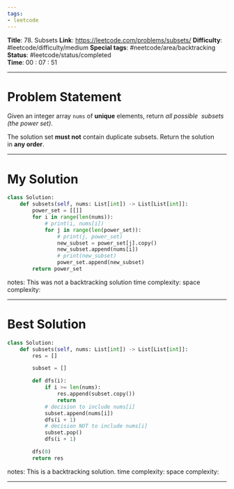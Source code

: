 ```yaml
---
tags:
- leetcode
---
```

**Title**: 78. Subsets
**Link**: https://leetcode.com/problems/subsets/
**Difficulty**: #leetcode/difficulty/medium 
**Special tags**: #neetcode/area/backtracking 
**Status**: #leetcode/status/completed  
**Time**: 00 : 07 : 51

---
# Problem Statement
Given an integer array `nums` of **unique** elements, return _all possible_ 
_subsets_ _(the power set)_.

The solution set **must not** contain duplicate subsets. Return the solution in **any order**.

---
# My Solution
```python
class Solution:
    def subsets(self, nums: List[int]) -> List[List[int]]:
        power_set = [[]]
        for i in range(len(nums)):
            # print(i, nums[i])
            for j in range(len(power_set)):
                # print(j, power_set)
                new_subset = power_set[j].copy()
                new_subset.append(nums[i])
                # print(new_subset)
                power_set.append(new_subset)
        return power_set
```
notes: This was not a backtracking solution
time complexity: 
space complexity: 

---
# Best Solution
```python
class Solution:
    def subsets(self, nums: List[int]) -> List[List[int]]:
        res = []

        subset = []

        def dfs(i):
            if i >= len(nums):
                res.append(subset.copy())
                return
            # decision to include nums[i]
            subset.append(nums[i])
            dfs(i + 1)
            # decision NOT to include nums[i]
            subset.pop()
            dfs(i + 1)

        dfs(0)
        return res
```
notes: This is a backtracking solution. 
time complexity: 
space complexity: 

---

